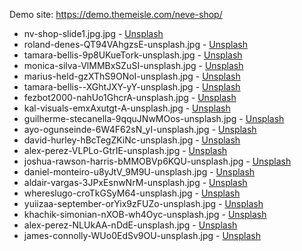 Demo site: https://demo.themeisle.com/neve-shop/

* nv-shop-slide1.jpg.jpg - [Unsplash](https://unsplash.com/photos/qHblAFPy2uU)
* roland-denes-QT94VAhgzsE-unsplash.jpg - [Unsplash](https://unsplash.com/photos/QT94VAhgzsE)
* tamara-bellis-9p8UKueTork-unsplash.jpg - [Unsplash](https://unsplash.com/photos/9p8UKueTork)
* monica-silva-VlMMBxSZuSI-unsplash.jpg - [Unsplash](https://unsplash.com/photos/VlMMBxSZuSI)
* marius-held-gzXThS9ONoI-unsplash.jpg - [Unsplash](https://unsplash.com/photos/gzXThS9ONoI)
* tamara-bellis--XGhtJXY-yY-unsplash.jpg - [Unsplash](https://unsplash.com/photos/-XGhtJXY-yY)
* fezbot2000-nahUo1GhcrA-unsplash.jpg - [Unsplash](https://unsplash.com/photos/nahUo1GhcrA)
* kal-visuals-emxAxutgt-A-unsplash.jpg - [Unsplash](https://unsplash.com/photos/emxAxutgt-A)
* guilherme-stecanella-9qquJNwMOos-unsplash.jpg - [Unsplash](https://unsplash.com/photos/9qquJNwMOos)
* ayo-ogunseinde-6W4F62sN_yI-unsplash.jpg - [Unsplash](https://unsplash.com/photos/6W4F62sN_yI)
* david-hurley-hBcTegZKiNc-unsplash.jpg - [Unsplash](https://unsplash.com/photos/hBcTegZKiNc)
* alex-perez-VLPLo-GtrIE-unsplash.jpg - [Unsplash](https://unsplash.com/photos/VLPLo-GtrIE)
* joshua-rawson-harris-bMMOBVp6KQU-unsplash.jpg - [Unsplash](https://unsplash.com/photos/bMMOBVp6KQU)
* daniel-monteiro-u8yJtV_9M9U-unsplash.jpg - [Unsplash](https://unsplash.com/photos/u8yJtV_9M9U)
* aldair-vargas-3JPxEsnwNrM-unsplash.jpg - [Unsplash](https://unsplash.com/photos/3JPxEsnwNrM)
* whereslugo-croTkGSyM64-unsplash.jpg - [Unsplash](https://unsplash.com/photos/croTkGSyM64)
* yuiizaa-september-orYix9zFUZo-unsplash.jpg - [Unsplash](https://unsplash.com/photos/orYix9zFUZo)
* khachik-simonian-nXOB-wh4Oyc-unsplash.jpg - [Unsplash](https://unsplash.com/photos/nXOB-wh4Oyc)
* alex-perez-NLUkAA-nDdE-unsplash.jpg - [Unsplash](https://unsplash.com/photos/NLUkAA-nDdE)
* james-connolly-WUo0EdSv9OU-unsplash.jpg - [Unsplash](https://unsplash.com/photos/WUo0EdSv9OU)
